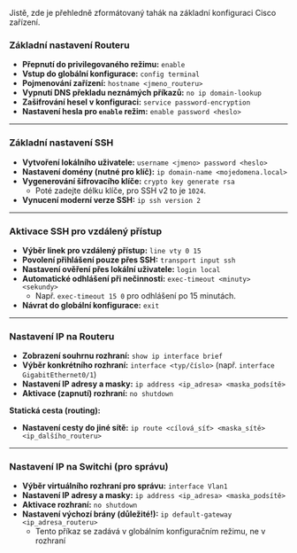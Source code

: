 Jistě, zde je přehledně zformátovaný tahák na základní konfiguraci Cisco zařízení.

### Základní nastavení Routeru

*   **Přepnutí do privilegovaného režimu:** `enable`
*   **Vstup do globální konfigurace:** `config terminal`
*   **Pojmenování zařízení:** `hostname <jmeno_routeru>`
*   **Vypnutí DNS překladu neznámých příkazů:** `no ip domain-lookup`
*   **Zašifrování hesel v konfiguraci:** `service password-encryption`
*   **Nastavení hesla pro `enable` režim:** `enable password <heslo>`

***

### Základní nastavení SSH

*   **Vytvoření lokálního uživatele:** `username <jmeno> password <heslo>`
*   **Nastavení domény (nutné pro klíč):** `ip domain-name <mojedomena.local>`
*   **Vygenerování šifrovacího klíče:** `crypto key generate rsa`
    *   Poté zadejte délku klíče, pro SSH v2 to je `1024`.
*   **Vynucení moderní verze SSH:** `ip ssh version 2`

***

### Aktivace SSH pro vzdálený přístup

*   **Výběr linek pro vzdálený přístup:** `line vty 0 15`
*   **Povolení přihlášení pouze přes SSH:** `transport input ssh`
*   **Nastavení ověření přes lokální uživatele:** `login local`
*   **Automatické odhlášení při nečinnosti:** `exec-timeout <minuty> <sekundy>`
    *   Např. `exec-timeout 15 0` pro odhlášení po 15 minutách.
*   **Návrat do globální konfigurace:** `exit`

***

### Nastavení IP na Routeru

*   **Zobrazení souhrnu rozhraní:** `show ip interface brief`
*   **Výběr konkrétního rozhraní:** `interface <typ/číslo>` (např. `interface GigabitEthernet0/1`)
*   **Nastavení IP adresy a masky:** `ip address <ip_adresa> <maska_podsítě>`
*   **Aktivace (zapnutí) rozhraní:** `no shutdown`

**Statická cesta (routing):**
*   **Nastavení cesty do jiné sítě:** `ip route <cílová_síť> <maska_sítě> <ip_dalšího_routeru>`

***

### Nastavení IP na Switchi (pro správu)

*   **Výběr virtuálního rozhraní pro správu:** `interface Vlan1`
*   **Nastavení IP adresy a masky:** `ip address <ip_adresa> <maska_podsítě>`
*   **Aktivace rozhraní:** `no shutdown`
*   **Nastavení výchozí brány (důležité!):** `ip default-gateway <ip_adresa_routeru>`
    *   Tento příkaz se zadává v globálním konfiguračním režimu, ne v rozhraní
